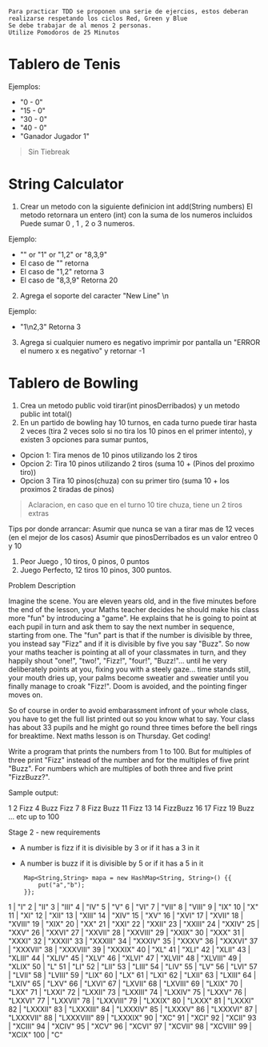 ```
Para practicar TDD se proponen una serie de ejercios, estos deberan realizarse respetando los ciclos Red, Green y Blue
Se debe trabajar de al menos 2 personas. 
Utilize Pomodoros de 25 Minutos
````
# Tablero de Tenis

Ejemplos:
* "0 - 0"
* "15 - 0"
* "30 - 0"
* "40 - 0"
* "Ganador Jugador 1"
 
>Sin Tiebreak

# String Calculator

1) Crear un metodo con la siguiente definicion int add(String numbers)
El metodo retornara un entero (int) con la suma de los numeros incluidos
Puede sumar 0 , 1 , 2 o 3 numeros.

Ejemplo:
* "" or "1" or "1,2" or "8,3,9" 
* El caso de "" retorna
* El caso de "1,2" retorna 3
* El caso de "8,3,9" Retorna 20

2) Agrega el soporte del caracter "New Line" \n

Ejemplo: 
* "1\n2,3" Retorna 3

3) Agrega si cualquier numero es negativo imprimir por pantalla un "ERROR el numero x es negativo" y retornar -1


# Tablero de Bowling
1) Crea un metodo public void tirar(int pinosDerribados) y un metodo public int total()
2) En un partido de bowling hay 10 turnos, en cada turno puede tirar hasta 2 veces (tira 2 veces solo si no tira los 10 pinos en el primer intento), y existen 3 opciones para sumar puntos, 
* Opcion 1:
    Tira menos de 10 pinos utilizando los 2 tiros
* Opcion 2:
    Tira 10 pinos utilizando 2 tiros (suma 10 + (Pinos del proximo tiro))
* Opcion 3
    Tira 10 pinos(chuza) con su primer tiro (suma 10 + los proximos 2 tiradas de pinos)

> Aclaracion, en caso que en el turno 10 tire chuza, tiene un 2 tiros extras

Tips por donde arrancar:
Asumir que nunca se van a tirar mas de 12 veces (en el mejor de los casos)
Asumir que pinosDerribados es un valor entreo 0 y 10

1) Peor Juego , 10 tiros, 0 pinos, 0 puntos
2) Juego Perfecto, 12 tiros 10 pinos, 300 puntos.



 Problem Description

Imagine the scene. You are eleven years old, and in the five minutes before the end of the lesson, your Maths teacher decides he should make his class more "fun" by introducing a "game". He explains that he is going to point at each pupil in turn and ask them to say the next number in sequence, starting from one. The "fun" part is that if the number is divisible by three, you instead say "Fizz" and if it is divisible by five you say "Buzz". So now your maths teacher is pointing at all of your classmates in turn, and they happily shout "one!", "two!", "Fizz!", "four!", "Buzz!"... until he very deliberately points at you, fixing you with a steely gaze... time stands still, your mouth dries up, your palms become sweatier and sweatier until you finally manage to croak "Fizz!". Doom is avoided, and the pointing finger moves on.

So of course in order to avoid embarassment infront of your whole class, you have to get the full list printed out so you know what to say. Your class has about 33 pupils and he might go round three times before the bell rings for breaktime. Next maths lesson is on Thursday. Get coding!

Write a program that prints the numbers from 1 to 100. But for multiples of three print "Fizz" instead of the number and for the multiples of five print "Buzz". For numbers which are multiples of both three and five print "FizzBuzz?".

Sample output:

1
2
Fizz
4
Buzz
Fizz
7
8
Fizz
Buzz
11
Fizz
13
14
FizzBuzz
16
17
Fizz
19
Buzz
... etc up to 100

Stage 2 - new requirements

 * A number is fizz if it is divisible by 3 or if it has a 3 in it
 * A number is buzz if it is divisible by 5 or if it has a 5 in it

        Map<String,String> mapa = new HashMap<String, String>() {{
            put("a","b");
        }};

1       | "I"
            2       | "II"
            3       | "III"
            4       | "IV"
            5       | "V"
            6       | "VI"
            7       | "VII"
            8       | "VIII"
            9       | "IX"
            10      | "X"
            11      | "XI"
            12      | "XII"
            13      | "XIII"
            14      | "XIV"
            15      | "XV"
            16      | "XVI"
            17      | "XVII"
            18      | "XVIII"
            19      | "XIX"
            20      | "XX"
            21      | "XXI"
            22      | "XXII"
            23      | "XXIII"
            24      | "XXIV"
            25      | "XXV"
            26      | "XXVI"
            27      | "XXVII"
            28      | "XXVIII"
            29      | "XXIX"
            30      | "XXX"
            31      | "XXXI"
            32      | "XXXII"
            33      | "XXXIII"
            34      | "XXXIV"
            35      | "XXXV"
            36      | "XXXVI"
            37      | "XXXVII"
            38      | "XXXVIII"
            39      | "XXXIX"
            40      | "XL"
            41      | "XLI"
            42      | "XLII"
            43      | "XLIII"
            44      | "XLIV"
            45      | "XLV"
            46      | "XLVI"
            47      | "XLVII"
            48      | "XLVIII"
            49      | "XLIX"
            50      | "L"
            51      | "LI"
            52      | "LII"
            53      | "LIII"
            54      | "LIV"
            55      | "LV"
            56      | "LVI"
            57      | "LVII"
            58      | "LVIII"
            59      | "LIX"
            60      | "LX"
            61      | "LXI"
            62      | "LXII"
            63      | "LXIII"
            64      | "LXIV"
            65      | "LXV"
            66      | "LXVI"
            67      | "LXVII"
            68      | "LXVIII"
            69      | "LXIX"
            70      | "LXX"
            71      | "LXXI"
            72      | "LXXII"
            73      | "LXXIII"
            74      | "LXXIV"
            75      | "LXXV"
            76      | "LXXVI"
            77      | "LXXVII"
            78      | "LXXVIII"
            79      | "LXXIX"
            80      | "LXXX"
            81      | "LXXXI"
            82      | "LXXXII"
            83      | "LXXXIII"
            84      | "LXXXIV"
            85      | "LXXXV"
            86      | "LXXXVI"
            87      | "LXXXVII"
            88      | "LXXXVIII"
            89      | "LXXXIX"
            90      | "XC"
            91      | "XCI"
            92      | "XCII"
            93      | "XCIII"
            94      | "XCIV"
            95      | "XCV"
            96      | "XCVI"
            97      | "XCVII"
            98      | "XCVIII"
            99      | "XCIX"
            100      | "C"